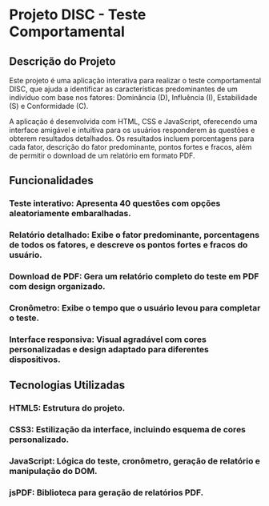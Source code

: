 # Projeto DISC - Teste Comportamental #
## Descrição do Projeto ##
Este projeto é uma aplicação interativa para realizar o teste comportamental DISC, que ajuda a identificar as características predominantes de um indivíduo com base nos fatores: Dominância (D), Influência (I), Estabilidade (S) e Conformidade (C).

A aplicação é desenvolvida com HTML, CSS e JavaScript, oferecendo uma interface amigável e intuitiva para os usuários responderem às questões e obterem resultados detalhados. Os resultados incluem porcentagens para cada fator, descrição do fator predominante, pontos fortes e fracos, além de permitir o download de um relatório em formato PDF.

## Funcionalidades
### Teste interativo: Apresenta 40 questões com opções aleatoriamente embaralhadas.
### Relatório detalhado: Exibe o fator predominante, porcentagens de todos os fatores, e descreve os pontos fortes e fracos do usuário.
### Download de PDF: Gera um relatório completo do teste em PDF com design organizado.
### Cronômetro: Exibe o tempo que o usuário levou para completar o teste.
### Interface responsiva: Visual agradável com cores personalizadas e design adaptado para diferentes dispositivos.

## Tecnologias Utilizadas
### HTML5: Estrutura do projeto.
### CSS3: Estilização da interface, incluindo esquema de cores personalizado.
### JavaScript: Lógica do teste, cronômetro, geração de relatório e manipulação do DOM.
### jsPDF: Biblioteca para geração de relatórios PDF.
